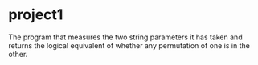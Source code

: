 # project1
The program that measures the two string parameters it has taken and returns the logical equivalent of whether any permutation of one is in the other.
